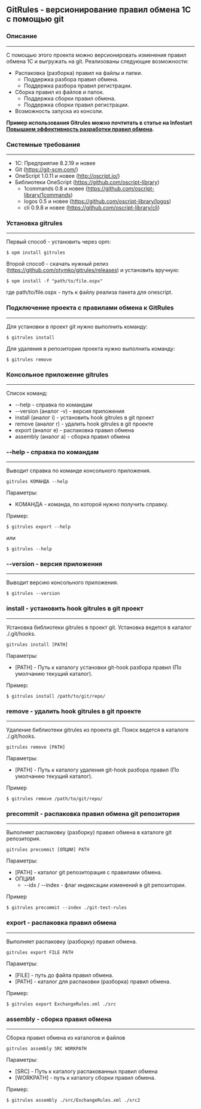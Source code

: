 ## GitRules - версионирование правил обмена 1С с помощью git ##

### Описание
----
С помощью этого проекта можно версионировать изменения правил обмена 1С и выгружать на git. 
Реализованы следующие возможности:
* Распаковка (разборка) правил на файлы и папки.
  + Поддержка разбора правил обмена.
  + Поддержка разбора правил регистрации.
* Сборка правил из файлов и папок.
  + Поддержка сборки правил обмена.
  + Поддержка сборки правил регистрации.
* Возможность запуска из консоли.

**Пример использования Gitrules можно почтитать в статье на Infostart
[Повышаем эффективность разработки правил обмена](https://infostart.ru/public/845576/).**

### Системные требования
----
* 1C: Предприятие 8.2.19 и новее
* Git (https://git-scm.com/)
* OneScript 1.0.11 и новее (http://oscript.io/)
* Библиотеки OneScript (https://github.com/oscript-library)
  + 1commands 0.8 и новее (https://github.com/oscript-library/1commands)
  + logos 0.5 и новее (https://github.com/oscript-library/logos)
  + cli 0.9.8 и новее (https://github.com/oscript-library/cli)

### Установка gitrules
----
Первый способ - установить через opm:

```
$ opm install gitrules
```

Второй способ - скачать нужный релиз (https://github.com/otymko/gitrules/releases) и установить вручную:

```
$ opm install -f "path/to/file.ospx"
```

где path/to/file.ospx - путь к файлу реализа пакета для onescript.

### Подключение проекта с правилами обмена к GitRules
----
Для установки в проект git нужно выполнить команду:

```
$ gitrules install
```

Для удаления в репозитории проекта нужно выполнить команду:

```
$ gitrules remove
```

### Консольное приложение gitrules ###
----
Список команд:
* --help - справка по командам
* --version (аналог -v) - версия приложения
* install (аналог i) - установить hook gitrules в git проект
* remove (аналог r) - удалить hook gitrules в git проекте
* export (аналог e) - распаковка правил обмена
* assembly (аналог a) - сборка правил обмена

### --help - справка по командам ###
----
Выводит справка по команде консольного приложения.

```
gitrules КОМАНДА --help
```
Параметры:
* КОМАНДА - команда, по которой нужно получить справку.

Пример:
```
$ gitrules export --help
```
или 
```
$ gitrules --help
```

### --version - версия приложения ###
----
Выводит версию консольного приложения.

```
$ gitrules --version
```

### install - установить hook gitrules в git проект ###
----
Установка библиотеки gitrules в проект git. Установка ведется в каталог ./.git/hooks.

```
gitrules install [PATH]
```

Параметры:
* [PATH] - Путь к каталогу установки git-hook разбора правил (По умолчанию текущий каталог).

Пример:
```
$ gitrules install /path/to/git/repo/
```

### remove - удалить hook gitrules в git проекте ###
----
Удаление библиотеки gitrules из проекта git. Поиск ведется в каталоге ./.git/hooks.
```
gitrules remove [PATH]
```
Параметры:
* [PATH] - Путь к каталогу удаления git-hook разбора правил (По умолчанию текущий каталог).

Пример
```
$ gitrules remove /path/to/git/repo/
```

### precommit - распаковка правил обмена git репозитория ###
----
Выполняет распаковку (разборку) правил обмена в каталоге git репозитория.
```
gitrules precommit [ОПЦИИ] PATH
```
Параметры:
* [PATH] - каталог git репозиторация с правилами обмена.
* ОПЦИИ
  + --idx / --index - флаг индексации изменений в git репозитории.
  
Пример
```
$ gitrules precommit --index ./git-test-rules
```

### export - распаковка правил обмена ###
----
Выполняет распаковку (разборку) правил обмена.

```
gitrules export FILE PATH
```
Параметры:
* [FILE] - путь до файла правил обмена.
* [PATH] - каталог для распаковки (разборка) правил обмена.

Пример:
```
$ gitrules export ExchangeRules.xml ./src
```

### assembly - сборка правил обмена ###
----
Сборка правил обмена из каталогов и файлов
```
gitrules assembly SRC WORKPATH
```
Параметры:
* [SRC] - Путь к каталогу распакованных правил обмена
* [WORKPATH] - путь к каталогу сборки правил обмена.

Пример:
```
$ gitrules assembly ./src/ExchangeRules.xml ./src2
```
